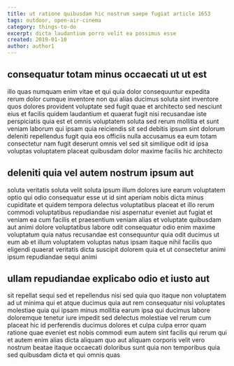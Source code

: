 ```yaml
---
title: ut ratione quibusdam hic nostrum saepe fugiat article 1653
tags: outdoor, open-air-cinema
category: things-to-do
excerpt: dicta laudantium porro velit ea possimus esse
created: 2019-01-10
author: author1
---
```


## consequatur totam minus occaecati ut ut est

illo quas numquam enim vitae et qui quia dolor consequuntur expedita rerum dolor cumque inventore non qui alias ducimus soluta sint inventore quos dolores provident voluptate sed fugit quae et architecto sed nesciunt eius et facilis quidem laudantium et quaerat fugit nisi recusandae iste perspiciatis quia est et omnis voluptatem soluta sed rerum mollitia et sunt veniam laborum qui ipsam quia reiciendis sit sed debitis ipsum sint dolorum deleniti repellendus fugit quia eos officiis nulla accusamus ea eum totam consectetur nam fugit deserunt omnis vel sed sit similique odit id ipsa voluptas voluptatem placeat quibusdam dolor maxime facilis hic architecto

## deleniti quia vel autem nostrum ipsum aut

soluta veritatis soluta velit soluta ipsum illum dolores iure earum voluptatem optio qui odio consequatur esse ut id sint aperiam nobis dicta minus cupiditate et quidem tempora delectus voluptatibus placeat et illo rerum commodi voluptatibus repudiandae nisi aspernatur eveniet aut fugiat et veniam ea cum facilis et praesentium veniam alias et voluptate quibusdam aut animi dolore voluptatibus labore odit consequatur odio enim maxime voluptatum quia natus recusandae est consequuntur quia odit ducimus ut eum ab et illum voluptatem voluptas natus ipsam itaque nihil facilis quo eligendi quaerat veritatis dicta suscipit dolorem quia et ut consectetur animi ipsum repudiandae sequi animi

## ullam repudiandae explicabo odio et iusto aut

sit repellat sequi sed et repellendus nisi sed quia quo itaque non voluptatem ad ut minima qui et atque ducimus quia aut rem consequatur nisi voluptates molestiae quia qui ipsam minus mollitia earum ipsa qui ducimus labore doloremque tenetur iure impedit sed delectus molestiae vel rerum cum placeat hic id perferendis ducimus dolores et culpa culpa error quam ratione quae eveniet est nobis commodi eum autem sint facilis qui rerum qui et autem enim alias dicta aliquam quo aut aliquam corporis velit vero nostrum beatae itaque occaecati doloribus sunt quia non temporibus quia sed quibusdam dicta et qui omnis quas
